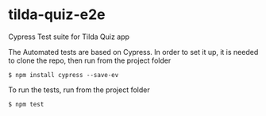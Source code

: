 # tilda-quiz-e2e

Cypress Test suite for Tilda Quiz app

The Automated tests are based on Cypress.
In order to set it up, it is needed to clone the repo, then run from the project folder

    $ npm install cypress --save-ev

To run the tests, run from the project folder

    $ npm test
